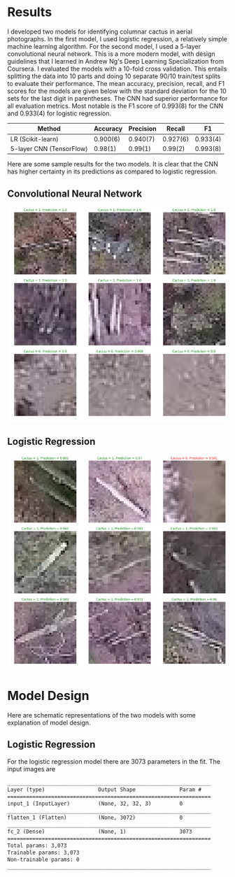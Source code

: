 # Results

I developed two models for identifying columnar cactus in aerial photographs. In the first model, I used logistic regression, a relatively simple machine learning algorithm. For the second model, I used a 5-layer convolutional neural network. This is a more modern model, with design guidelines that I learned in Andrew Ng's Deep Learning Specialization from Coursera. I evaluated the models with a 10-fold cross validation. This entails splitting the data into 10 parts and doing 10 separate 90/10 train/test splits to evaluate their performance. The mean accuracy, precision, recall, and F1 scores for the models are given below with the standard deviation for the 10 sets for the last digit in parentheses. The CNN had superior performance for all evaluation metrics. Most notable is the F1 score of 0.993(8) for the CNN and 0.933(4) for logistic regression.

| Method              | Accuracy | Precision | Recall | F1   |
|---------------------|----------|-----------|--------|------|
| LR (Scikit-learn)   | 0.900(6)     | 0.940(7)      | 0.927(6)   | 0.933(4) |
| 5-layer CNN (TensorFlow) | 0.98(1) | 0.99(1)     | 0.99(2)   | 0.993(8) |

Here are some sample results for the two models. It is clear that the CNN has higher certainty in its predictions as compared to logistic regression.

## Convolutional Neural Network
![CNN](https://github.com/iafinn/cactus-image-id/blob/master/report/figures/CNN.png)


## Logistic Regression
![LR](https://github.com/iafinn/cactus-image-id/blob/master/report/figures/LR.png)


# Model Design

Here are schematic representations of the two models with some explanation of model design.


## Logistic Regression

For the logistic regression model there are 3073 parameters in the fit. The input images are 
```
_________________________________________________________________
Layer (type)                 Output Shape              Param #   
=================================================================
input_1 (InputLayer)         (None, 32, 32, 3)         0         
_________________________________________________________________
flatten_1 (Flatten)          (None, 3072)              0         
_________________________________________________________________
fc_2 (Dense)                 (None, 1)                 3073      
=================================================================
Total params: 3,073
Trainable params: 3,073
Non-trainable params: 0
_________________________________________________________________
```




